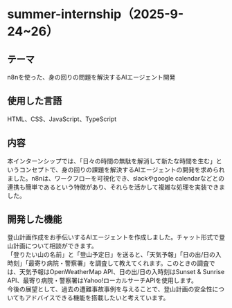 # summer-internship（2025-9-24~26）
## テーマ
n8nを使った、身の回りの問題を解決するAIエージェント開発
## 使用した言語
HTML、CSS、JavaScript、TypeScript
## 内容
本インターンシップでは、「日々の時間の無駄を解消して新たな時間を生む」というコンセプトで、身の回りの課題を解決するAIエージェントの開発を求められました。n8nは、ワークフローを可視化でき、slackやgoogle calendarなどとの連携も簡単であるという特徴があり、それらを活かして複雑な処理を実装できました。
## 開発した機能
登山計画作成をお手伝いするAIエージェントを作成しました。チャット形式で登山計画について相談ができます。  
「登りたい山の名前」と「登山予定日」を送ると、「天気予報」「日の出/日の入時刻」「最寄り病院・警察署」を調査して教えてくれます。このときの調査では、天気予報はOpenWeatherMap API、日の出/日の入時刻はSunset & Sunrise API、最寄り病院・警察署はYahoo!ローカルサーチAPIを使用します。  
今後の展望として、過去の遭難事故事例を与えることで、登山計画の安全性についてもアドバイスできる機能を搭載したいと考えています。
